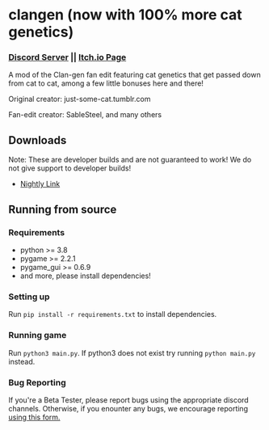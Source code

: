 # clangen (now with 100% more cat genetics)

### [Discord Server](https://discord.gg/rnFQqyPZ7K) || [Itch.io Page](https://sablesteel.itch.io/clan-gen-fan-edit)

A mod of the Clan-gen fan edit featuring cat genetics that get passed down from cat to cat, among a few little bonuses here and there!

Original creator: just-some-cat.tumblr.com

Fan-edit creator: SableSteel, and many others

## Downloads
Note: These are developer builds and are not guaranteed to work!
We do not give support to developer builds!
- [Nightly Link](https://nightly.link/Chinch-Bug/clangen-genemod/workflows/build/modded)

## Running from source
### Requirements
- python >= 3.8
- pygame >= 2.2.1
- pygame_gui >= 0.6.9
- and more, please install dependencies!

### Setting up
Run `pip install -r requirements.txt` to install dependencies. 

### Running game
Run `python3 main.py`. If python3 does not exist try running `python main.py` instead.

### Bug Reporting
If you're a Beta Tester, please report bugs using the appropriate discord channels. Otherwise, if you enounter any bugs, we encourage reporting [using this form.](https://docs.google.com/forms/d/e/1FAIpQLSfl-H-HjSTfZ51DCtIHj8uGKtWF-3uysSaP8R6KMTLp7nzmMw/viewform)
